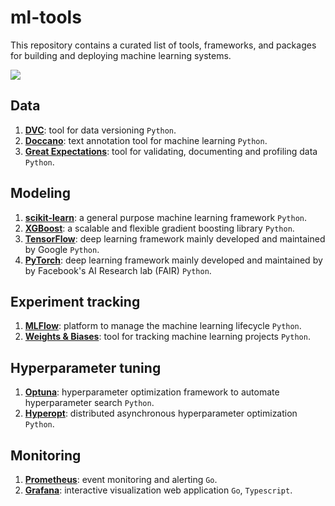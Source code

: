 # ml-tools

This repository contains a curated list of tools, frameworks, and packages for building and deploying machine learning systems.

![](https://img.shields.io/github/contributors/maxscheijen/ml-tools?color=green)

## Data

1. **[DVC](https://dvc.org)**: tool for data versioning `Python`.
2. **[Doccano](https://github.com/doccano/doccano)**: text annotation tool for machine learning `Python`.
3. **[Great Expectations](https://greatexpectations.io)**: tool for validating, documenting and profiling data `Python`.

## Modeling

1. **[scikit-learn](https://scikit-learn.org/)**: a general purpose machine learning framework `Python`.
2. **[XGBoost](https://xgboost.ai/)**: a scalable and flexible gradient boosting library `Python`.
3. **[TensorFlow](https://www.tensorflow.org/)**: deep learning framework mainly developed and maintained by Google `Python`.
4. **[PyTorch](https://pytorch.org/)**:  deep learning framework mainly developed and maintained by by Facebook's AI Research lab (FAIR) `Python`.

## Experiment tracking

1. **[MLFlow](https://mlflow.org/)**: platform to manage the machine learning lifecycle `Python`.
2. **[Weights & Biases](https://wandb.ai/)**: tool for tracking machine learning projects `Python`.

## Hyperparameter tuning

1. **[Optuna](https://optuna.org)**: hyperparameter optimization framework to automate hyperparameter search `Python`.
2. **[Hyperopt](http://hyperopt.github.io/hyperopt/)**: distributed asynchronous hyperparameter optimization `Python`.

## Monitoring

1. **[Prometheus](https://prometheus.io)**: event monitoring and alerting `Go`.
2. **[Grafana](https://github.com/grafana/grafana)**: interactive visualization web application `Go`, `Typescript`.
